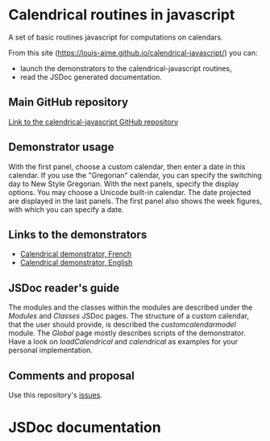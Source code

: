# Calendrical routines in javascript
A set of basic routines javascript for computations on calendars.

From this site (https://louis-aime.github.io/calendrical-javascript/) you can:
* launch the  demonstrators to the calendrical-javascript routines,
* read the JSDoc generated documentation.

## Main GitHub repository
[Link to the calendrical-javascript GitHub repository](https://github.com/Louis-Aime/calendrical-javascript)

## Demonstrator usage
With the first panel, choose a custom calendar, then enter a date in this calendar. 
If you use the "Gregorian" calendar, you can specify the switching day to New Style Gregorian.
With the next panels, specify the display options. You may choose a Unicode built-in calendar.
The date projected are displayed in the last panels.
The first panel also shows the week figures, with which you can specify a date.

## Links to the demonstrators
 * [Calendrical demonstrator, French](./calendrical-demo-fr)
 * [Calendrical demonstrator, English](./calendrical-demo-en)
 
## JSDoc reader's guide
The modules and the classes within the modules are described under the *Modules* and *Classes* JSDoc pages. 
The structure of a custom calendar, that the user should provide, is described the *customcalendarmodel* module.
The *Global* page mostly describes scripts of the demonstrator. Have a look on *loadCalendrical* and *calendrical*
as examples for your personal implementation. 

## Comments and proposal
 Use this repository's [issues](https://github.com/Louis-Aime/calendrical-javascript/issues).

# JSDoc documentation
